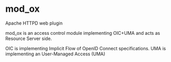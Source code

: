 mod_ox
======

Apache HTTPD web plugin

mod_ox is an access control module implementing OIC+UMA and acts as Resource Server side.

OIC is implementing Implicit Flow of OpenID Connect specifications.
UMA is implementing an User-Managed Access (UMA)
